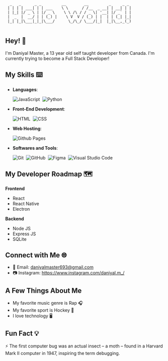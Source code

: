 ```
  
  _   _      _ _         __        __         _     _ _ 
 | | | | ___| | | ___    \ \      / /__  _ __| | __| | |
 | |_| |/ _ \ | |/ _ \    \ \ /\ / / _ \| '__| |/ _` | |
 |  _  |  __/ | | (_) |    \ V  V / (_) | |  | | (_| |_|
 |_| |_|\___|_|_|\___/      \_/\_/ \___/|_|  |_|\__,_(_)
                     
```

## Hey! 👋

I'm Daniyal Master, a 13 year old self taught developer from Canada. I'm currently trying to become a Full Stack Developer!

## My Skills ⌨️

- **Languages**:

    ![JavaScript](https://img.shields.io/badge/JavaScript%20-%23F7DF1E.svg?style=for-the-badge&logo=javascript&logoColor=black)&nbsp;
    ![Python](https://img.shields.io/badge/Python%20-%2314354C.svg?style=for-the-badge&logo=python&logoColor=white)&nbsp;

- **Front-End Development**:

   ![HTML](https://img.shields.io/badge/HTML5%20-%23E34F26.svg?style=for-the-badge&logo=html5&logoColor=white)&nbsp;
   ![CSS](https://img.shields.io/badge/CSS%20-%231572B6.svg?style=for-the-badge&logo=css3&logoColor=white)&nbsp;
  
- **Web Hosting**:

    ![Github Pages](https://img.shields.io/badge/GitHub%20Pages-%23327FC7.svg?style=for-the-badge&logo=github&logoColor=white)
    
- **Softwares and Tools**:

    ![Git](https://img.shields.io/badge/git-%23F05033.svg?style=for-the-badge&logo=git&logoColor=white)&nbsp;
    ![GitHub](https://img.shields.io/badge/github-%23121011.svg?style=for-the-badge&logo=github&logoColor=white)&nbsp;
    ![Figma](https://img.shields.io/badge/Figma-F24E1E?style=for-the-badge&logo=figma&logoColor=white)&nbsp;
    ![Visual Studio Code](https://img.shields.io/badge/VS%20Code-0078d7.svg?style=for-the-badge&logo=visual-studio-code&logoColor=white)&nbsp;

## My Developer Roadmap 🗺️

**Frontend**

- React
- React Native
- Electron

**Backend**

- Node JS
- Express JS
- SQLite

## Connect with Me 🌐

- 📧 Email: daniyalmaster693@gmail.com
- 📷 Instagram: https://www.instagram.com/daniyal.m_/

## A Few Things About Me 

- My favorite music genre is Rap 🎧
- My favorite sport is Hockey 🏒
- I love technology 🖥️

## Fun Fact 💡

⚡ The first computer bug was an actual insect – a moth – found in a Harvard Mark II computer in 1947, inspiring the term debugging.
